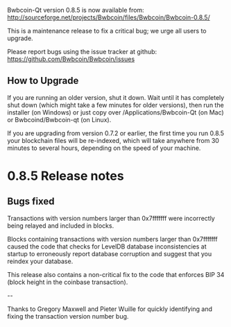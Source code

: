 Bwbcoin-Qt version 0.8.5 is now available from:
  http://sourceforge.net/projects/Bwbcoin/files/Bwbcoin/Bwbcoin-0.8.5/

This is a maintenance release to fix a critical bug;
we urge all users to upgrade.

Please report bugs using the issue tracker at github:
  https://github.com/Bwbcoin/Bwbcoin/issues


How to Upgrade
--------------

If you are running an older version, shut it down. Wait
until it has completely shut down (which might take a few minutes for older
versions), then run the installer (on Windows) or just copy over
/Applications/Bwbcoin-Qt (on Mac) or Bwbcoind/Bwbcoin-qt (on Linux).

If you are upgrading from version 0.7.2 or earlier, the first time you
run 0.8.5 your blockchain files will be re-indexed, which will take
anywhere from 30 minutes to several hours, depending on the speed of
your machine.

0.8.5 Release notes
===================

Bugs fixed
----------

Transactions with version numbers larger than 0x7fffffff were
incorrectly being relayed and included in blocks.

Blocks containing transactions with version numbers larger
than 0x7fffffff caused the code that checks for LevelDB database
inconsistencies at startup to erroneously report database
corruption and suggest that you reindex your database.

This release also contains a non-critical fix to the code that
enforces BIP 34 (block height in the coinbase transaction).

--

Thanks to Gregory Maxwell and Pieter Wuille for quickly
identifying and fixing the transaction version number bug.
